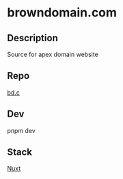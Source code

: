 # browndomain.com

## Description

Source for apex domain website

## Repo

[bd.c](https://github.com/annebrown/bd.c.git)

## Dev

pnpm dev

## Stack

[Nuxt](https://nuxt.com/)
